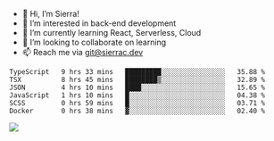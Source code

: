 - 👋 Hi, I’m Sierra!
- 👀 I’m interested in back-end development
- 🌱 I’m currently learning React, Serverless, Cloud
- 💞️ I’m looking to collaborate on learning
- 📫 Reach me via git@sierrac.dev

<!--START_SECTION:waka-->

```text
TypeScript   9 hrs 33 mins   █████████░░░░░░░░░░░░░░░░   35.88 %
TSX          8 hrs 45 mins   ████████▒░░░░░░░░░░░░░░░░   32.89 %
JSON         4 hrs 10 mins   ████░░░░░░░░░░░░░░░░░░░░░   15.65 %
JavaScript   1 hrs 10 mins   █░░░░░░░░░░░░░░░░░░░░░░░░   04.38 %
SCSS         0 hrs 59 mins   █░░░░░░░░░░░░░░░░░░░░░░░░   03.71 %
Docker       0 hrs 38 mins   ▓░░░░░░░░░░░░░░░░░░░░░░░░   02.40 %
```

<!--END_SECTION:waka-->


![](https://hit.yhype.me/github/profile?user_id=7351311)
